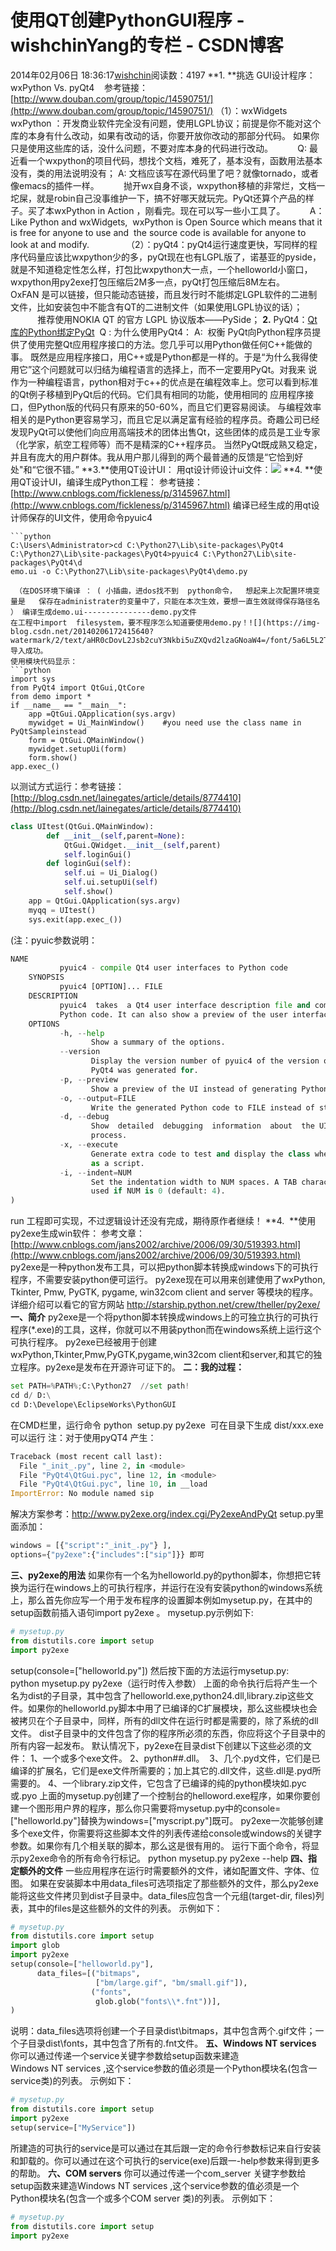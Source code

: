 # 使用QT创建PythonGUI程序 - wishchinYang的专栏 - CSDN博客
2014年02月06日 18:36:17[wishchin](https://me.csdn.net/wishchin)阅读数：4197
**1. **挑选 GUI设计程序： wxPython Vs. pyQt4   
参考链接：[http://www.douban.com/group/topic/14590751/](http://www.douban.com/group/topic/14590751/)
[](http://www.douban.com/group/topic/14590751/)
（1）：wxWidgets wxPython ：开发商业软件完全没有问题，使用LGPL协议；前提是你不能对这个库的本身有什么改动，如果有改动的话，你要开放你改动的那部分代码。
如果你只是使用这些库的话，没什么问题，不要对库本身的代码进行改动。
         Q: 最近看一个wxpython的项目代码，想找个文档，难死了，基本没有，函数用法基本没有，类的用法说明没有； A: 文档应该写在源代码里了吧？就像tornado，或者像emacs的插件一样。
         抛开wx自身不谈，wxpython移植的非常烂，文档一坨屎，就是robin自己没事维护一下，搞不好哪天就玩完。PyQt还算个产品的样子。买了本wxPython in Action ，刚看完。现在可以写一些小工具了。
         A：Like Python and wxWidgets,  wxPython is Open Source which means that it is free for anyone to use and  the source code is available for anyone to look at and modify.              
（2）：pyQt4：pyQt4运行速度更快，写同样的程序代码量应该比wxpython少的多，pyQt现在也有LGPL版了，诺基亚的pyside，就是不知道稳定性怎么样，打包比wxpython大一点，一个helloworld小窗口，wxpython用py2exe打包压缩后2M多一点，pyQt打包压缩后8M左右。
           OxFAN 是可以链接，但只能动态链接，而且发行时不能绑定LGPL软件的二进制文件，比如安装包中不能含有QT的二进制文件（如果使用LGPL协议的话）；
           推荐使用NOKIA QT 的官方 LGPL 协议版本——PySide；
**2.** PyQt4：[Qt库的Python绑定PyQt](http://www.oschina.net/p/pyqt)
 Q : 为什么使用PyQt4： A:  权衡
PyQt向Python程序员提供了使用完整Qt应用程序接口的方法。您几乎可以用Python做任何C++能做的事。
既然是应用程序接口，用C++或是Python都是一样的。于是“为什么我得使用它”这个问题就可以归结为编程语言的选择上，而不一定要用PyQt。对我来 说作为一种编程语言，python相对于c++的优点是在编程效率上。您可以看到标准的Qt例子移植到PyQt后的代码。它们具有相同的功能，使用相同的 应用程序接口，但Python版的代码只有原来的50-60%，而且它们更容易阅读。
与编程效率相关的是Python更容易学习，而且它足以满足富有经验的程序员。奇趣公司已经发现PyQt可以使他们向应用高端技术的团体出售Qt，这些团体的成员是工业专家（化学家，航空工程师等）而不是精深的C++程序员。
当然PyQt既成熟又稳定，并且有庞大的用户群体。我从用户那儿得到的两个最普通的反馈是“它恰到好处"和“它很不错。”
**3.**使用QT设计UI：
用qt设计师设计ui文件：![](https://img-blog.csdn.net/20140206171915796?watermark/2/text/aHR0cDovL2Jsb2cuY3Nkbi5uZXQvd2lzaGNoaW4=/font/5a6L5L2T/fontsize/400/fill/I0JBQkFCMA==/dissolve/70/gravity/Center)
**4. **使用QT设计UI，编译生成Python工程：
参考链接：[http://www.cnblogs.com/fickleness/p/3145967.html](http://www.cnblogs.com/fickleness/p/3145967.html)
编译已经生成的用qt设计师保存的UI文件，使用命令pyuic4
```
```python
C:\Users\Administrator>cd C:\Python27\Lib\site-packages\PyQt4
C:\Python27\Lib\site-packages\PyQt4>pyuic4 C:\Python27\Lib\site-packages\PyQt4\d
emo.ui -o C:\Python27\Lib\site-packages\PyQt4\demo.py
```
```
 （在DOS环境下编译 ： ( 小插曲，进dos找不到  python命令，  想起来上次配置环境变量是   保存在administrater的变量中了，只能在本次生效，要想一直生效就得保存路径名
） 编译生成demo.ui---------------demo.py文件
在工程中import  filesystem，要不程序怎么知道要使用demo.py！![](https://img-blog.csdn.net/20140206172415640?watermark/2/text/aHR0cDovL2Jsb2cuY3Nkbi5uZXQvd2lzaGNoaW4=/font/5a6L5L2T/fontsize/400/fill/I0JBQkFCMA==/dissolve/70/gravity/Center)
导入成功。
使用模块代码显示：
```python
import sys
from PyQt4 import QtGui,QtCore
from demo import *
if __name__ == "__main__":
    app =QtGui.QApplication(sys.argv)
    mywidget = Ui_MainWindow()    #you need use the class name in PyQtSampleinstead
    form = QtGui.QMainWindow()
    mywidget.setupUi(form)
    form.show()
app.exec_()
```
以测试方式运行：参考链接：[http://blog.csdn.net/lainegates/article/details/8774410](http://blog.csdn.net/lainegates/article/details/8774410)
```python
class UItest(QtGui.QMainWindow):  
        def __init__(self,parent=None):  
            QtGui.QWidget.__init__(self,parent)  
            self.loginGui()  
        def loginGui(self):  
            self.ui = Ui_Dialog()  
            self.ui.setupUi(self)  
            self.show()  
    app = QtGui.QApplication(sys.argv)  
    myqq = UItest()  
    sys.exit(app.exec_())
```
(注：pyuic参数说明：
```python
NAME  
           pyuic4 - compile Qt4 user interfaces to Python code  
    SYNOPSIS  
           pyuic4 [OPTION]... FILE  
    DESCRIPTION  
           pyuic4  takes  a Qt4 user interface description file and compiles it to  
           Python code. It can also show a preview of the user interface.  
    OPTIONS  
           -h, --help  
                  Show a summary of the options.  
           --version  
                  Display the version number of pyuic4 of the version of Qt  which  
                  PyQt4 was generated for.  
           -p, --preview  
                  Show a preview of the UI instead of generating Python code.  
           -o, --output=FILE  
                  Write the generated Python code to FILE instead of stdout.  
           -d, --debug  
                  Show  detailed  debugging  information  about  the UI generation  
                  process.  
           -x, --execute  
                  Generate extra code to test and display the class when  executed  
                  as a script.  
           -i, --indent=NUM  
                  Set the indentation width to NUM spaces. A TAB character will be  
                  used if NUM is 0 (default: 4).  
)
```
run 工程即可实现，不过逻辑设计还没有完成，期待原作者继续！
**4.  **使用py2exe生成win软件：
参考文章：[http://www.cnblogs.com/jans2002/archive/2006/09/30/519393.html](http://www.cnblogs.com/jans2002/archive/2006/09/30/519393.html)
py2exe是一种python发布工具，可以把python脚本转换成windows下的可执行程序，不需要安装python便可运行。
py2exe现在可以用来创建使用了wxPython, Tkinter, Pmw, PyGTK, pygame, win32com client and server 等模块的程序。
详细介绍可以看它的官方网站 http://starship.python.net/crew/theller/py2exe/
**一、简介**
py2exe是一个将python脚本转换成windows上的可独立执行的可执行程序(*.exe)的工具，这样，你就可以不用装python而在windows系统上运行这个可执行程序。
py2exe已经被用于创建wxPython,Tkinter,Pmw,PyGTK,pygame,win32com client和server,和其它的独立程序。py2exe是发布在开源许可证下的。
**二：我的过程：**
```python
set PATH=%PATH%;C:\Python27  //set path!
cd d/ D:\
cd D:\Develope\EclipseWorks\PythonGUI
```
在CMD栏里，运行命令 python  setup.py py2exe  
可在目录下生成 dist/xxx.exe 可以运行
注：对于使用pyQT4 产生：
```python
Traceback (most recent call last):
  File "_init_.py", line 2, in <module>
  File "PyQt4\QtGui.pyc", line 12, in <module>
  File "PyQt4\QtGui.pyc", line 10, in __load
ImportError: No module named sip
```
解决方案参考：http://www.py2exe.org/index.cgi/Py2exeAndPyQt
setup.py里面添加：
```python
windows = [{"script":"_init_.py"} ],
options={"py2exe":{"includes":["sip"]}} 即可
```
**三、py2exe的用法**
如果你有一个名为helloworld.py的python脚本，你想把它转换为运行在windows上的可执行程序，并运行在没有安装python的windows系统上，那么首先你应写一个用于发布程序的设置脚本例如mysetup.py，在其中的setup函数前插入语句import py2exe 。
mysetup.py示例如下:
```python
# mysetup.py
from distutils.core import setup
import py2exe
```
setup(console=["helloworld.py"])
然后按下面的方法运行mysetup.py:  python mysetup.py py2exe（运行时传入参数）
上面的命令执行后将产生一个名为dist的子目录，其中包含了helloworld.exe,python24.dll,library.zip这些文件。如果你的helloworld.py脚本中用了已编译的C扩展模块，那么这些模块也会被拷贝在个子目录中，同样，所有的dll文件在运行时都是需要的，除了系统的dll文件。
dist子目录中的文件包含了你的程序所必须的东西，你应将这个子目录中的所有内容一起发布。
默认情况下，py2exe在目录dist下创建以下这些必须的文件：
1、一个或多个exe文件。
2、python##.dll。 
3、几个.pyd文件，它们是已编译的扩展名，它们是exe文件所需要的；加上其它的.dll文件，这些.dll是.pyd所需要的。
4、一个library.zip文件，它包含了已编译的纯的python模块如.pyc或.pyo
上面的mysetup.py创建了一个控制台的helloword.exe程序，如果你要创建一个图形用户界的程序，那么你只需要将mysetup.py中的console=["helloworld.py"]替换为windows=["myscript.py"]既可。
py2exe一次能够创建多个exe文件，你需要将这些脚本文件的列表传递给console或windows的关键字参数。如果你有几个相关联的脚本，那么这是很有用的。
运行下面个命令，将显示py2exe命令的所有命令行标记。
python mysetup.py py2exe --help
**四、指定额外的文件**
一些应用程序在运行时需要额外的文件，诸如配置文件、字体、位图。
如果在安装脚本中用data_files可选项指定了那些额外的文件，那么py2exe能将这些文件拷贝到dist子目录中。data_files应包含一个元组(target-dir, files)列表，其中的files是这些额外的文件的列表。
示例如下：
```python
# mysetup.py
from distutils.core import setup
import glob
import py2exe
setup(console=["helloworld.py"],
      data_files=[("bitmaps",
                   ["bm/large.gif", "bm/small.gif"]),
                  ("fonts",
                   glob.glob("fonts\\*.fnt"))],
)
```
说明：data_files选项将创建一个子目录dist\bitmaps，其中包含两个.gif文件；一个子目录dist\fonts，其中包含了所有的.fnt文件。
**五、Windows NT services**
你可以通过传递一个service关键字参数给setup函数来建造Windows NT services
,这个service参数的值必须是一个Python模块名(包含一service类)的列表。
示例如下：
```python
# mysetup.py
from distutils.core import setup
import py2exe
setup(service=["MyService"])
```
所建造的可执行的service是可以通过在其后跟一定的命令行参数标记来自行安装和卸载的。你可以通过在这个可执行的service(exe)后跟一-help参数来得到更多的帮助。
**六、COM servers**
你可以通过传递一个com_server 关键字参数给setup函数来建造Windows NT services
,这个service参数的值必须是一个Python模块名(包含一个或多个COM server 类)的列表。
示例如下：
```python
# mysetup.py
from distutils.core import setup
import py2exe
```
